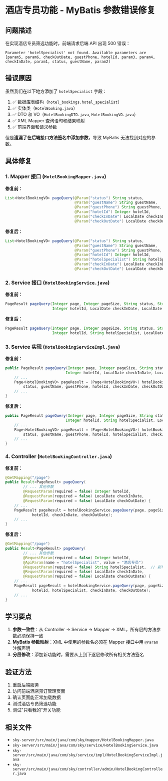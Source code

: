 # 酒店专员功能 - MyBatis 参数错误修复

## 问题描述

在实现酒店专员筛选功能时，前端请求后端 API 出现 500 错误：

```
Parameter 'hotelSpecialist' not found. Available parameters are [param5, param6, checkOutDate, guestPhone, hotelId, param3, param4, checkInDate, param1, status, guestName, param2]
```

## 错误原因

虽然我们在以下地方添加了 `hotelSpecialist` 字段：
1. ✅ 数据库表结构（`hotel_bookings.hotel_specialist`）
2. ✅ 实体类（`HotelBooking.java`）
3. ✅ DTO 和 VO（`HotelBookingDTO.java`, `HotelBookingVO.java`）
4. ✅ XML Mapper 查询语句和结果映射
5. ✅ 前端界面和请求参数

但是**遗漏了在后端接口方法签名中添加参数**，导致 MyBatis 无法找到对应的参数。

## 具体修复

### 1. Mapper 接口 (`HotelBookingMapper.java`)

**修复前：**
```java
List<HotelBookingVO> pageQuery(@Param("status") String status,
                               @Param("guestName") String guestName,
                               @Param("guestPhone") String guestPhone,
                               @Param("hotelId") Integer hotelId,
                               @Param("checkInDate") LocalDate checkInDate,
                               @Param("checkOutDate") LocalDate checkOutDate);
```

**修复后：**
```java
List<HotelBookingVO> pageQuery(@Param("status") String status,
                               @Param("guestName") String guestName,
                               @Param("guestPhone") String guestPhone,
                               @Param("hotelId") Integer hotelId,
                               @Param("hotelSpecialist") String hotelSpecialist,  // 新增
                               @Param("checkInDate") LocalDate checkInDate,
                               @Param("checkOutDate") LocalDate checkOutDate);
```

### 2. Service 接口 (`HotelBookingService.java`)

**修复前：**
```java
PageResult pageQuery(Integer page, Integer pageSize, String status, String guestName, String guestPhone,
                     Integer hotelId, LocalDate checkInDate, LocalDate checkOutDate);
```

**修复后：**
```java
PageResult pageQuery(Integer page, Integer pageSize, String status, String guestName, String guestPhone,
                     Integer hotelId, String hotelSpecialist, LocalDate checkInDate, LocalDate checkOutDate);
```

### 3. Service 实现 (`HotelBookingServiceImpl.java`)

**修复前：**
```java
public PageResult pageQuery(Integer page, Integer pageSize, String status, String guestName, String guestPhone,
                           Integer hotelId, LocalDate checkInDate, LocalDate checkOutDate) {
    // ...
    Page<HotelBookingVO> pageResult = (Page<HotelBookingVO>) hotelBookingMapper.pageQuery(
        status, guestName, guestPhone, hotelId, checkInDate, checkOutDate);
    // ...
}
```

**修复后：**
```java
public PageResult pageQuery(Integer page, Integer pageSize, String status, String guestName, String guestPhone,
                           Integer hotelId, String hotelSpecialist, LocalDate checkInDate, LocalDate checkOutDate) {
    // ...
    Page<HotelBookingVO> pageResult = (Page<HotelBookingVO>) hotelBookingMapper.pageQuery(
        status, guestName, guestPhone, hotelId, hotelSpecialist, checkInDate, checkOutDate);
    // ...
}
```

### 4. Controller (`HotelBookingController.java`)

**修复前：**
```java
@GetMapping("/page")
public Result<PageResult> pageQuery(
        // ... 其他参数
        @RequestParam(required = false) Integer hotelId,
        @RequestParam(required = false) LocalDate checkInDate,
        @RequestParam(required = false) LocalDate checkOutDate) {
    // ...
    PageResult pageResult = hotelBookingService.pageQuery(page, pageSize, status, guestName, guestPhone,
            hotelId, checkInDate, checkOutDate);
    // ...
}
```

**修复后：**
```java
@GetMapping("/page")
public Result<PageResult> pageQuery(
        // ... 其他参数
        @RequestParam(required = false) Integer hotelId,
        @ApiParam(name = "hotelSpecialist", value = "酒店专员")
        @RequestParam(required = false) String hotelSpecialist,  // 新增
        @RequestParam(required = false) LocalDate checkInDate,
        @RequestParam(required = false) LocalDate checkOutDate) {
    // ...
    PageResult pageResult = hotelBookingService.pageQuery(page, pageSize, status, guestName, guestPhone,
            hotelId, hotelSpecialist, checkInDate, checkOutDate);
    // ...
}
```

## 学习要点

1. **参数一致性**：从 Controller → Service → Mapper → XML，所有层的方法参数必须保持一致
2. **MyBatis 参数映射**：XML 中使用的参数名必须在 Mapper 接口中用 `@Param` 注解声明
3. **分层修改**：添加新功能时，需要从上到下逐层修改所有相关方法签名

## 验证方法

1. 重启后端服务
2. 访问前端酒店预订管理页面
3. 确认页面能正常加载数据
4. 测试酒店专员筛选功能
5. 测试"只看我的"开关功能

## 相关文件

- `sky-server/src/main/java/com/sky/mapper/HotelBookingMapper.java`
- `sky-server/src/main/java/com/sky/service/HotelBookingService.java`
- `sky-server/src/main/java/com/sky/service/impl/HotelBookingServiceImpl.java`
- `sky-server/src/main/java/com/sky/controller/admin/HotelBookingController.java`
